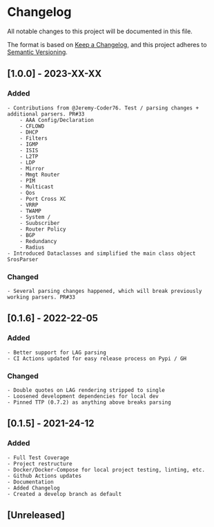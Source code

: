# Changelog
All notable changes to this project will be documented in this file.

The format is based on [Keep a Changelog](https://keepachangelog.com/en/1.0.0/),
and this project adheres to [Semantic Versioning](https://semver.org/spec/v2.0.0.html).

## [1.0.0] - 2023-XX-XX

### Added
    - Contributions from @Jeremy-Coder76. Test / parsing changes + additional parsers. PR#33
        - AAA Config/Declaration
        - CFLOWD
        - DHCP
        - Filters
        - IGMP
        - ISIS
        - L2TP
        - LDP
        - Mirror
        - Mmgt Router
        - PIM
        - Multicast
        - Qos
        - Port Cross XC
        - VRRP
        - TWAMP
        - System /
        - Suubscriber
        - Router Policy
        - BGP
        - Redundancy
        - Radius
    - Introduced Dataclasses and simplified the main class object SrosParser

### Changed
    - Several parsing changes happened, which will break previously working parsers. PR#33

## [0.1.6] - 2022-22-05

### Added
    - Better support for LAG parsing
    - CI Actions updated for easy release process on Pypi / GH

### Changed
    - Double quotes on LAG rendering stripped to single
    - Loosened development dependencies for local dev
    - Pinned TTP (0.7.2) as anything above breaks parsing

## [0.1.5] - 2021-24-12

### Added

    - Full Test Coverage
    - Project restructure
    - Docker/Docker-Compose for local project testing, linting, etc.
    - Github Actions updates
    - Documentation
    - Added Changelog
    - Created a develop branch as default

## [Unreleased]
